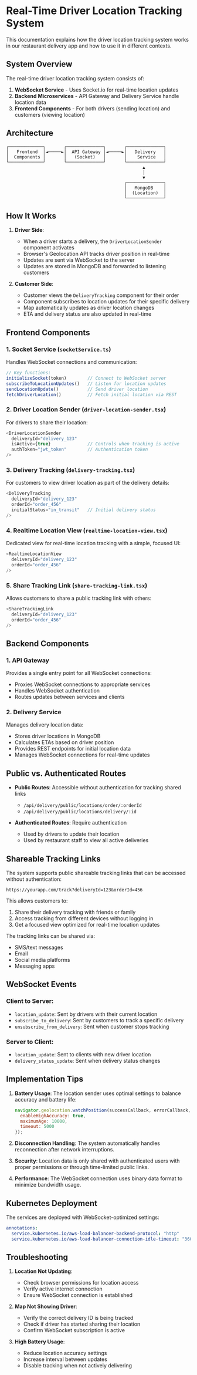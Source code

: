 # Real-Time Driver Location Tracking System

This documentation explains how the driver location tracking system works in our restaurant delivery app and how to use it in different contexts.

## System Overview

The real-time driver location tracking system consists of:

1. **WebSocket Service** - Uses Socket.io for real-time location updates
2. **Backend Microservices** - API Gateway and Delivery Service handle location data
3. **Frontend Components** - For both drivers (sending location) and customers (viewing location)

## Architecture

```
┌─────────────┐       ┌──────────────┐       ┌──────────────┐
│   Frontend  │◄─────►│  API Gateway │◄─────►│   Delivery   │
│  Components │       │   (Socket)   │       │    Service   │
└─────────────┘       └──────────────┘       └──────────────┘
                                                    ▲
                                                    │
                                                    ▼
                                             ┌──────────────┐
                                             │   MongoDB    │
                                             │  (Location)  │
                                             └──────────────┘
```

## How It Works

1. **Driver Side**:
   - When a driver starts a delivery, the `DriverLocationSender` component activates
   - Browser's Geolocation API tracks driver position in real-time
   - Updates are sent via WebSocket to the server
   - Updates are stored in MongoDB and forwarded to listening customers

2. **Customer Side**:
   - Customer views the `DeliveryTracking` component for their order
   - Component subscribes to location updates for their specific delivery
   - Map automatically updates as driver location changes
   - ETA and delivery status are also updated in real-time

## Frontend Components

### 1. Socket Service (`socketService.ts`)

Handles WebSocket connections and communication:

```typescript
// Key functions:
initializeSocket(token)        // Connect to WebSocket server
subscribeToLocationUpdates()   // Listen for location updates
sendLocationUpdate()           // Send driver location
fetchDriverLocation()          // Fetch initial location via REST
```

### 2. Driver Location Sender (`driver-location-sender.tsx`)

For drivers to share their location:

```typescript
<DriverLocationSender
  deliveryId="delivery_123"  
  isActive={true}              // Controls when tracking is active
  authToken="jwt_token"        // Authentication token
/>
```

### 3. Delivery Tracking (`delivery-tracking.tsx`)

For customers to view driver location as part of the delivery details:

```typescript
<DeliveryTracking
  deliveryId="delivery_123"
  orderId="order_456"
  initialStatus="in_transit"   // Initial delivery status
/>
```

### 4. Realtime Location View (`realtime-location-view.tsx`)

Dedicated view for real-time location tracking with a simple, focused UI:

```typescript
<RealtimeLocationView
  deliveryId="delivery_123"
  orderId="order_456"
/>
```

### 5. Share Tracking Link (`share-tracking-link.tsx`)

Allows customers to share a public tracking link with others:

```typescript
<ShareTrackingLink
  deliveryId="delivery_123"
  orderId="order_456"
/>
```

## Backend Components

### 1. API Gateway

Provides a single entry point for all WebSocket connections:

- Proxies WebSocket connections to appropriate services
- Handles WebSocket authentication
- Routes updates between services and clients

### 2. Delivery Service

Manages delivery location data:

- Stores driver locations in MongoDB
- Calculates ETAs based on driver position
- Provides REST endpoints for initial location data
- Manages WebSocket connections for real-time updates

## Public vs. Authenticated Routes

- **Public Routes**: Accessible without authentication for tracking shared links
  - `/api/delivery/public/locations/order/:orderId`
  - `/api/delivery/public/locations/delivery/:id`

- **Authenticated Routes**: Require authentication
  - Used by drivers to update their location
  - Used by restaurant staff to view all active deliveries

## Shareable Tracking Links

The system supports public shareable tracking links that can be accessed without authentication:

```
https://yourapp.com/track?deliveryId=123&orderId=456
```

This allows customers to:
1. Share their delivery tracking with friends or family
2. Access tracking from different devices without logging in
3. Get a focused view optimized for real-time location updates

The tracking links can be shared via:
- SMS/text messages
- Email
- Social media platforms
- Messaging apps

## WebSocket Events

### Client to Server:
- `location_update`: Sent by drivers with their current location
- `subscribe_to_delivery`: Sent by customers to track a specific delivery
- `unsubscribe_from_delivery`: Sent when customer stops tracking

### Server to Client:
- `location_update`: Sent to clients with new driver location
- `delivery_status_update`: Sent when delivery status changes

## Implementation Tips

1. **Battery Usage**: The location sender uses optimal settings to balance accuracy and battery life:
   ```javascript
   navigator.geolocation.watchPosition(successCallback, errorCallback, {
     enableHighAccuracy: true,
     maximumAge: 10000,
     timeout: 5000
   });
   ```

2. **Disconnection Handling**: The system automatically handles reconnection after network interruptions.

3. **Security**: Location data is only shared with authenticated users with proper permissions or through time-limited public links.

4. **Performance**: The WebSocket connection uses binary data format to minimize bandwidth usage.

## Kubernetes Deployment

The services are deployed with WebSocket-optimized settings:

```yaml
annotations:
  service.kubernetes.io/aws-load-balancer-backend-protocol: "http"
  service.kubernetes.io/aws-load-balancer-connection-idle-timeout: "3600"
```

## Troubleshooting

1. **Location Not Updating**:
   - Check browser permissions for location access
   - Verify active internet connection
   - Ensure WebSocket connection is established

2. **Map Not Showing Driver**:
   - Verify the correct delivery ID is being tracked
   - Check if driver has started sharing their location
   - Confirm WebSocket subscription is active

3. **High Battery Usage**:
   - Reduce location accuracy settings
   - Increase interval between updates
   - Disable tracking when not actively delivering
